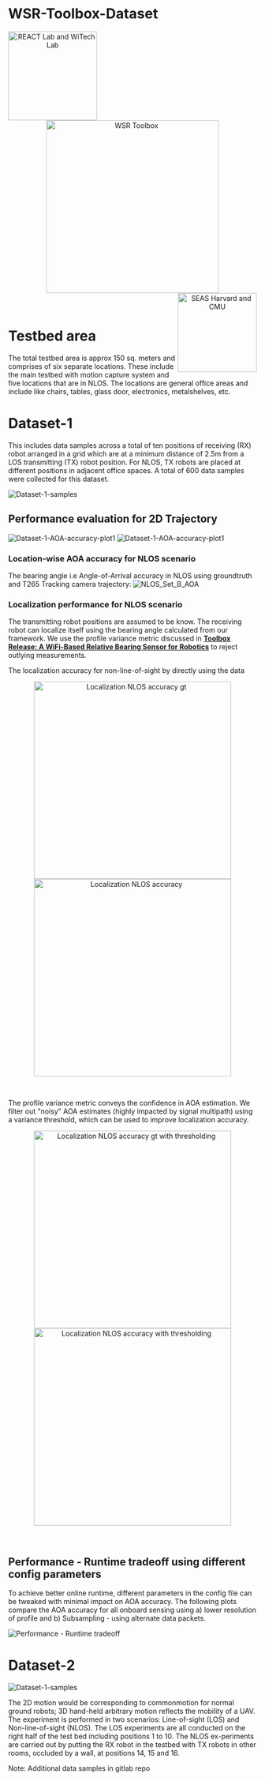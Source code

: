 # WSR-Toolbox-Dataset

<div align="center">
  <a href="https://react.seas.harvard.edu//">
    <img align="left" src="https://github.com/Harvard-REACT/WSR-Toolbox/blob/main/figs/lab_logo.png?raw=true" width="180" alt="REACT Lab and WiTech Lab">
  </a>
  <a href="https://react.seas.harvard.edu/communication-sensor">
    <img align="center" src="https://github.com/Harvard-REACT/WSR-Toolbox/blob/main/figs/toolbox_logo.png?raw=true" width="350" alt="WSR Toolbox">
  </a>
  <a href="https://www.seas.harvard.edu/">
    <img align="right" src="https://github.com/Harvard-REACT/WSR-Toolbox/blob/main/figs/univ_logo.png?raw=true" width="160" alt="SEAS Harvard and CMU">
  </a>
</div>
<p>&nbsp;</p>

# Testbed area
The total testbed area is approx 150 sq. meters and comprises of six separate locations. These include the main testbed with motion capture system and five locations that  are  in  NLOS.  The  locations  are  general  office areas  and include  like  chairs,  tables,  glass  door,  electronics,  metalshelves,  etc.


# Dataset-1
 This includes data  samples  across  a  total  of  ten positions  of  receiving (RX)  robot  arranged  in  a  grid  which  are at  a  minimum  distance  of  2.5m  from  a  LOS  transmitting (TX) robot  position. For  NLOS, TX robots  are  placed at  different  positions  in  adjacent  office  spaces. A total of 600 data samples were collected for this dataset.

![Dataset-1-samples](figs/Dataset-1.png)

## Performance evaluation for 2D Trajectory
![Dataset-1-AOA-accuracy-plot1](figs/Dataset_1_AOA_accuracy_plot_1.png)
![Dataset-1-AOA-accuracy-plot1](figs/Dataset_1_AOA_accuracy_plot_2.png)

### Location-wise AOA accuracy for NLOS scenario
The bearing angle i.e Angle-of-Arrival accuracy in NLOS using groundtruth and T265 Tracking camera trajectory:
![NLOS_Set_B_AOA](figs/NLOS_Set_A_B_2D_Trajectory_AOA_Accuracy_Results.png)

### Localization performance for NLOS scenario
The transmitting robot positions are assumed to be know. The receiving robot can localize itself using the bearing angle calculated from our framework. We use the profile variance metric discussed in [**Toolbox  Release:  A  WiFi-Based  Relative  Bearing  Sensor  for  Robotics**]() to reject outlying measurements. 

The localization accuracy for non-line-of-sight by directly using the data

<div align="center">
  <img align="center" src="figs/Dataset-1-NLOS_accuracy_gt_traj.png" width="400" alt="Localization NLOS accuracy gt">
  <img align="center" src="figs/Dataset-1-NLOS_accuracy_camera_traj.png" width="400" alt="Localization NLOS accuracy">
</div>
<p>&nbsp;</p>

The profile variance metric conveys the confidence in AOA estimation. We filter out "noisy" AOA estimates (highly impacted by signal multipath) using a variance threshold, which can be used to improve localization accuracy.

<div align="center">
  <img align="center" src="figs/Dataset-1-NLOS_accuracy_using_thresholding_gt_traj.png" width="400" alt="Localization NLOS accuracy gt with thresholding">
  <img align="center" src="figs/Dataset-1-NLOS_accuracy_using_thresholding_camera_traj.png" width="400" alt="Localization NLOS accuracy with thresholding">
</div>
<p>&nbsp;</p>


## Performance - Runtime tradeoff using different config parameters
To achieve better online runtime, different parameters in the config file can be tweaked with minimal impact on AOA accuracy. The following plots compare the AOA accuracy for all onboard sensing using a) lower resolution of profile and b) Subsampling - using alternate data packets.

![Performance - Runtime tradeoff](figs/Dataset-1-performance-runtime-tradeoff-1.png)



# Dataset-2
![Dataset-1-samples](https://github.com/Harvard-REACT/WSR-Toolbox/blob/main/figs/test_area_map.png?raw=true)

The 2D motion would be corresponding to commonmotion  for  normal  ground  robots;  3D  hand-held  arbitrary motion  reflects  the  mobility  of  a  UAV. The  experiment  is  performed  in  two  scenarios:  Line-of-sight  (LOS)  and  Non-line-of-sight  (NLOS).  The  LOS experiments are all conducted on the right half of the test bed including positions 1 to 10. The NLOS ex-periments are carried out by putting the RX robot  in  the  testbed  with  TX  robots  in  other  rooms, occluded  by  a  wall,  at  positions  14,  15  and  16.


Note: Additional data samples in gitlab repo

